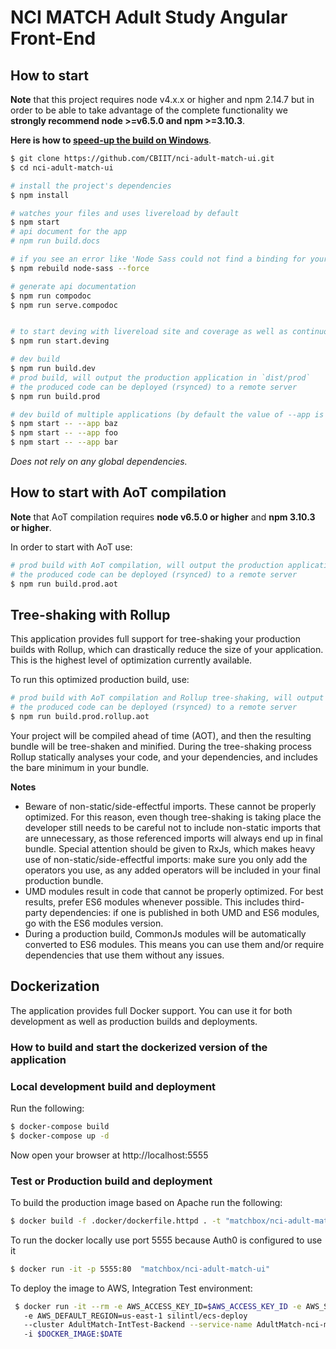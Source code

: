 # NCI MATCH Adult Study Angular Front-End

## How to start

**Note** that this project requires node v4.x.x or higher and npm 2.14.7 but in order to be able to take advantage of the complete functionality we **strongly recommend node >=v6.5.0 and npm >=3.10.3**.

**Here is how to [speed-up the build on Windows](https://github.com/mgechev/angular-seed/wiki/Speed-up-the-build-on-Windows)**.

```bash
$ git clone https://github.com/CBIIT/nci-adult-match-ui.git
$ cd nci-adult-match-ui

# install the project's dependencies
$ npm install

# watches your files and uses livereload by default
$ npm start
# api document for the app
# npm run build.docs

# if you see an error like 'Node Sass could not find a binding for your current environment'
$ npm rebuild node-sass --force

# generate api documentation
$ npm run compodoc
$ npm run serve.compodoc


# to start deving with livereload site and coverage as well as continuous testing
$ npm run start.deving

# dev build
$ npm run build.dev
# prod build, will output the production application in `dist/prod`
# the produced code can be deployed (rsynced) to a remote server
$ npm run build.prod

# dev build of multiple applications (by default the value of --app is "app")
$ npm start -- --app baz
$ npm start -- --app foo
$ npm start -- --app bar
```
_Does not rely on any global dependencies._

## How to start with AoT compilation

**Note** that AoT compilation requires **node v6.5.0 or higher** and **npm 3.10.3 or higher**.

In order to start with AoT use:

```bash
# prod build with AoT compilation, will output the production application in `dist/prod`
# the produced code can be deployed (rsynced) to a remote server
$ npm run build.prod.aot
```

## Tree-shaking with Rollup

This application provides full support for tree-shaking your production builds with Rollup, which can drastically reduce the size of your application. This is the highest level of optimization currently available.

To run this optimized production build, use: 

```bash
# prod build with AoT compilation and Rollup tree-shaking, will output the production application in `dist/prod`
# the produced code can be deployed (rsynced) to a remote server
$ npm run build.prod.rollup.aot
```

Your project will be compiled ahead of time (AOT), and then the resulting bundle will be tree-shaken and minified. During the tree-shaking process Rollup statically analyses your code, and your dependencies, and includes the bare minimum in your bundle.

**Notes** 
- Beware of non-static/side-effectful imports. These cannot be properly optimized. For this reason, even though tree-shaking is taking place the developer still needs to be careful not to include non-static imports that are unnecessary, as those referenced imports will always end up in final bundle. Special attention should be given to RxJs, which makes heavy use of non-static/side-effectful imports: make sure you only add the operators you use, as any added operators will be included in your final production bundle.
- UMD modules result in code that cannot be properly optimized. For best results, prefer ES6 modules whenever possible. This includes third-party dependencies: if one is published in both UMD and ES6 modules, go with the ES6 modules version.
- During a production build, CommonJs modules will be automatically converted to ES6 modules. This means you can use them and/or require dependencies that use them without any issues.

## Dockerization

The application provides full Docker support. You can use it for both development as well as production builds and deployments.

### How to build and start the dockerized version of the application 

### Local development build and deployment

Run the following:

```bash
$ docker-compose build
$ docker-compose up -d
```

Now open your browser at http://localhost:5555

### Test or Production build and deployment

To build the production image based on Apache run the following:

```bash
$ docker build -f .docker/dockerfile.httpd . -t "matchbox/nci-adult-match-ui:latest"
```

To run the docker locally use port 5555 because Auth0 is configured to use it

```bash
$ docker run -it -p 5555:80  "matchbox/nci-adult-match-ui"
```

To deploy the image to AWS, Integration Test environment:

```bash
 $ docker run -it --rm -e AWS_ACCESS_KEY_ID=$AWS_ACCESS_KEY_ID -e AWS_SECRET_ACCESS_KEY=$AWS_SECRET_ACCESS_KEY 
   -e AWS_DEFAULT_REGION=us-east-1 silintl/ecs-deploy 
   --cluster AdultMatch-IntTest-Backend --service-name AdultMatch-nci-match-ui-INTTEST 
   -i $DOCKER_IMAGE:$DATE
```
